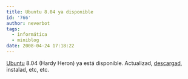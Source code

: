 ```yaml
---
title: Ubuntu 8.04 ya disponible
id: '766'
author: neverbot
tags:
  - informática
  - miniblog
date: 2008-04-24 17:18:22
---
```


[Ubuntu](http://www.ubuntu.com/) 8.04 (Hardy Heron) ya está disponible. Actualizad, [descargad](http://www.ubuntu.com/getubuntu/download), instalad, etc, etc.